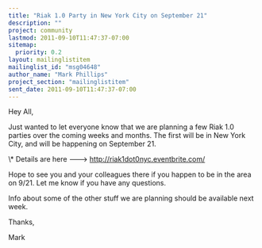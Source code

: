 ```yaml
---
title: "Riak 1.0 Party in New York City on September 21"
description: ""
project: community
lastmod: 2011-09-10T11:47:37-07:00
sitemap:
  priority: 0.2
layout: mailinglistitem
mailinglist_id: "msg04648"
author_name: "Mark Phillips"
project_section: "mailinglistitem"
sent_date: 2011-09-10T11:47:37-07:00
---
```



Hey All,

Just wanted to let everyone know that we are planning a few Riak 1.0
parties over the coming weeks and months. The first will be in New
York City, and will be happening on September 21.

\\* Details are here ---&gt; http://riak1dot0nyc.eventbrite.com/

Hope to see you and your colleagues there if you happen to be in the
area on 9/21. Let me know if you have any questions.

Info about some of the other stuff we are planning should be available
next week.

Thanks,

Mark

